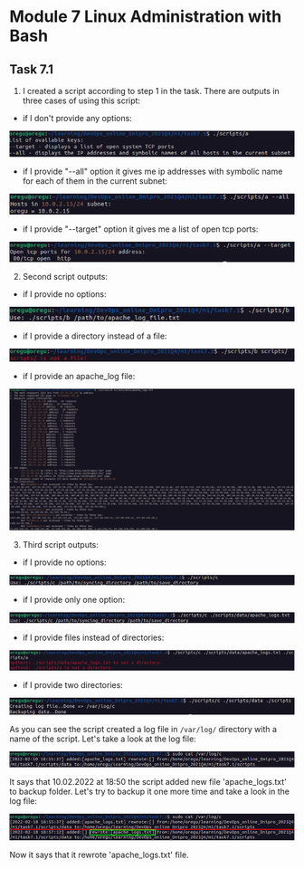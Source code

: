 # Module 7 Linux Administration with Bash

## Task 7.1

1. I created a script according to step 1 in the task. There are outputs in three cases of using this script:

- if I don't provide any options:

![running the first script with no options](./images/1.png?raw=true)

- if I provide "--all" option it gives me ip addresses with symbolic name for each of them in the current subnet:

![running the first script with --all option](./images/2.png?raw=true)

- if I provide "--target" option it gives me a list of open tcp ports:

![running the first script with --target option](./images/3.png?raw=true)


2. Second script outputs:

- if I provide no options:

![running the second script with no options](./images/4.png?raw=true)

- if I provide a directory instead of a file:

![running the second script with a directory provided](./images/5.png?raw=true)

- if I provide an apache_log file:

![running the second script with apache_log file provided](./images/6.png?raw=true)


3. Third script outputs:

- if I provide no options:

![running the third script with no options](./images/7.png?raw=true)

- if I provide only one option:

![running the third script with only option](./images/8.png?raw=true)

- if I provide files instead of directories:

![running the third script with two files provided](./images/9.png?raw=true)

- if I provide two directories:

![running the third script with two directories provided](./images/10.png?raw=true)

As you can see the script created a log file in `/var/log/` directory with a name of the script. Let's take a look at the log file:

![looking at the log file](./images/11.png?raw=true)

It says that 10.02.2022 at 18:50 the script added new file 'apache_logs.txt' to backup folder. Let's try to backup it one more time and take a look in the log file:

![looking at the log file after one more backup](./images/12.png?raw=true)

Now it says that it rewrote 'apache_logs.txt' file.

